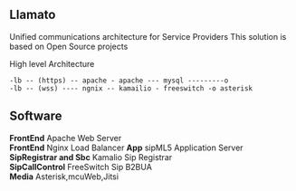 Llamato
--------
Unified communications architecture for Service Providers
This solution is based on Open Source projects

High level Architecture

    -lb -- (https) -- apache - apache --- mysql ---------o
    -lb -- (wss) ---- ngnix -- kamailio - freeswitch -o asterisk 

## Software
**FrontEnd**
	Apache Web Server			
**FrontEnd**
	Nginx Load Balancer
**App**
	sipML5 Application Server 	
**SipRegistrar	and Sbc**
	Kamalio Sip Registrar			
**SipCallControl**
	FreeSwitch Sip B2BUA		
**Media**
	Asterisk,mcuWeb,Jitsi
